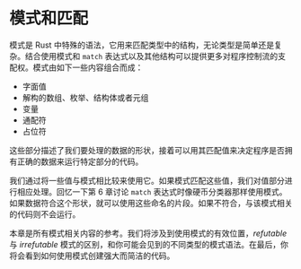 # 模式和匹配

模式是 Rust 中特殊的语法，它用来匹配类型中的结构，无论类型是简单还是复杂。结合使用模式和 `match` 表达式以及其他结构可以提供更多对程序控制流的支配权。模式由如下一些内容组合而成：

- 字面值
- 解构的数组、枚举、结构体或者元组
- 变量
- 通配符
- 占位符

这些部分描述了我们要处理的数据的形状，接着可以用其匹配值来决定程序是否拥有正确的数据来运行特定部分的代码。

我们通过将一些值与模式相比较来使用它。如果模式匹配这些值，我们对值部分进行相应处理。回忆一下第 6 章讨论 `match` 表达式时像硬币分类器那样使用模式。如果数据符合这个形状，就可以使用这些命名的片段。如果不符合，与该模式相关的代码则不会运行。

本章是所有模式相关内容的参考。我们将涉及到使用模式的有效位置，*refutable* 与 *irrefutable* 模式的区别，和你可能会见到的不同类型的模式语法。在最后，你将会看到如何使用模式创建强大而简洁的代码。
